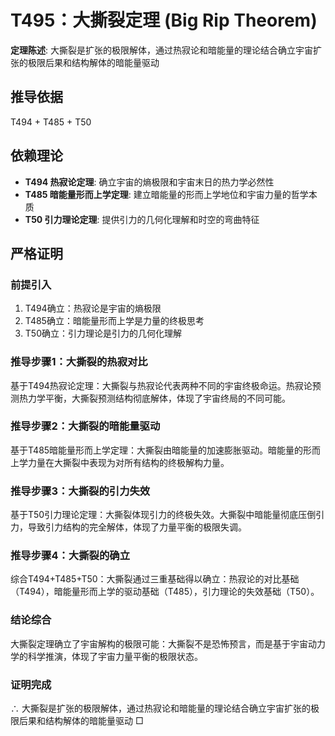 # T495：大撕裂定理 (Big Rip Theorem)

**定理陈述**: 大撕裂是扩张的极限解体，通过热寂论和暗能量的理论结合确立宇宙扩张的极限后果和结构解体的暗能量驱动

## 推导依据
T494 + T485 + T50

## 依赖理论
- **T494 热寂论定理**: 确立宇宙的熵极限和宇宙末日的热力学必然性
- **T485 暗能量形而上学定理**: 建立暗能量的形而上学地位和宇宙力量的哲学本质
- **T50 引力理论定理**: 提供引力的几何化理解和时空的弯曲特征

## 严格证明

### 前提引入
1. T494确立：热寂论是宇宙的熵极限
2. T485确立：暗能量形而上学是力量的终极思考
3. T50确立：引力理论是引力的几何化理解

### 推导步骤1：大撕裂的热寂对比
基于T494热寂论定理：大撕裂与热寂论代表两种不同的宇宙终极命运。热寂论预测热力学平衡，大撕裂预测结构彻底解体，体现了宇宙终局的不同可能。

### 推导步骤2：大撕裂的暗能量驱动
基于T485暗能量形而上学定理：大撕裂由暗能量的加速膨胀驱动。暗能量的形而上学力量在大撕裂中表现为对所有结构的终极解构力量。

### 推导步骤3：大撕裂的引力失效
基于T50引力理论定理：大撕裂体现引力的终极失效。大撕裂中暗能量彻底压倒引力，导致引力结构的完全解体，体现了力量平衡的极限失调。

### 推导步骤4：大撕裂的确立
综合T494+T485+T50：大撕裂通过三重基础得以确立：热寂论的对比基础（T494），暗能量形而上学的驱动基础（T485），引力理论的失效基础（T50）。

### 结论综合
大撕裂定理确立了宇宙解构的极限可能：大撕裂不是恐怖预言，而是基于宇宙动力学的科学推演，体现了宇宙力量平衡的极限状态。

### 证明完成
∴ 大撕裂是扩张的极限解体，通过热寂论和暗能量的理论结合确立宇宙扩张的极限后果和结构解体的暗能量驱动 □